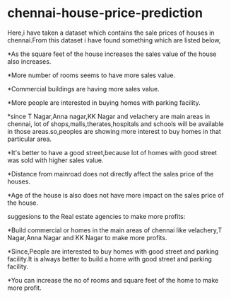 # chennai-house-price-prediction

Here,i have taken a dataset which contains the sale prices of houses in chennai.From this dataset i have found something which are listed below,

*As the square feet of the house increases the sales value of the house also increases.


*More number of rooms seems to have more sales value.


*Commercial buildings are having more sales value.


*More people are interested in buying homes with parking facility.


*since T Nagar,Anna nagar,KK Nagar and velachery are main areas in chennai, lot of shops,malls,therates,hospitals and schools will be available in those areas.so,peoples are showing more interest to buy homes in that particular area.


*It's better to have a good street,because lot of homes with good street was sold with higher sales value.


*Distance from mainroad does not directly affect the sales price of the houses.


*Age of the house is also does not have more impact on the sales price of the house.


suggesions to the Real estate agencies to make more profits:

*Build commercial or homes in the main areas of chennai like velachery,T Nagar,Anna Nagar and KK Nagar to make more profits.


*Since,People are interested to buy homes with good street and parking facility.It is always better to build a home with good street and parking facility.


*You can increase the no of rooms and square feet of the home to make more profit.
